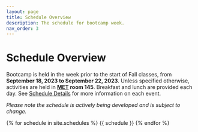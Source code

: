 ```yaml
---
layout: page
title: Schedule Overview
description: The schedule for bootcamp week.
nav_order: 3
---
```


# Schedule Overview

Bootcamp is held in the week prior to the start of Fall classes, from **September 18, 2023 to September 22, 2023**. Unless specified otherwise, activities are held in **[MET](https://goo.gl/maps/eXQLH5v2zcRU8f8P8) room 145**. Breakfast and lunch are provided each day. See [Schedule Details](schedule-details.md) for more information on each event.

*Please note the schedule is actively being developed and is subject to change.*

{% for schedule in site.schedules %}
{{ schedule }}
{% endfor %}
